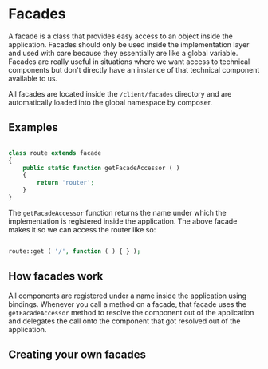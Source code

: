 # Facades

A facade is a class that provides easy access to an object inside the application. Facades should only be used inside the implementation layer and used with care because they essentially are like a global variable.  Facades are really useful in situations where we want access to technical components but don't directly have an instance of that technical component available to us.

All facades are located inside the ``/client/facades`` directory and are automatically loaded into the global namespace by composer.

## Examples

```php

class route extends facade
{
    public static function getFacadeAccessor ( )
    {
        return 'router';
    }
}

```

The ``getFacadeAccessor`` function returns the name under which the implementation is registered inside the application.
The above facade makes it so we can access the router like so:


```php

route::get ( '/', function ( ) { } );

```

## How facades work

All components are registered under a name inside the application using bindings. Whenever you call a method on a facade, that facade uses the ``getFacadeAccessor`` method to resolve the component out of the application and delegates the call onto the component that got resolved out of the application. 

## Creating your own facades

